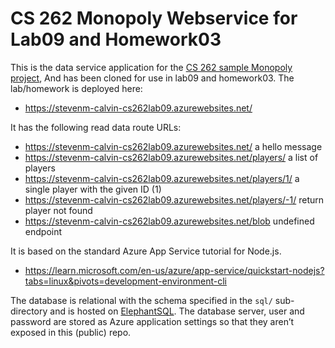# CS 262 Monopoly Webservice for Lab09 and Homework03

This is the data service application for the 
[CS 262 sample Monopoly project](https://github.com/calvin-cs262-organization/monopoly-project),
And has been cloned for use in lab09 and homework03.
The lab/homework is deployed here:
          
- <https://stevenm-calvin-cs262lab09.azurewebsites.net/>

It has the following read data route URLs:
- <https://stevenm-calvin-cs262lab09.azurewebsites.net/> a hello message
- <https://stevenm-calvin-cs262lab09.azurewebsites.net/players/> a list of players
- <https://stevenm-calvin-cs262lab09.azurewebsites.net/players/1/> a single player with the given ID (1)
- <https://stevenm-calvin-cs262lab09.azurewebsites.net/players/-1/> return player not found
- <https://stevenm-calvin-cs262lab09.azurewebsites.net/blob> undefined endpoint

It is based on the standard Azure App Service tutorial for Node.js.

- <https://learn.microsoft.com/en-us/azure/app-service/quickstart-nodejs?tabs=linux&pivots=development-environment-cli>  

The database is relational with the schema specified in the `sql/` sub-directory
and is hosted on [ElephantSQL](https://www.elephantsql.com/). The database server,
user and password are stored as Azure application settings so that they aren&rsquo;t 
exposed in this (public) repo.
 
